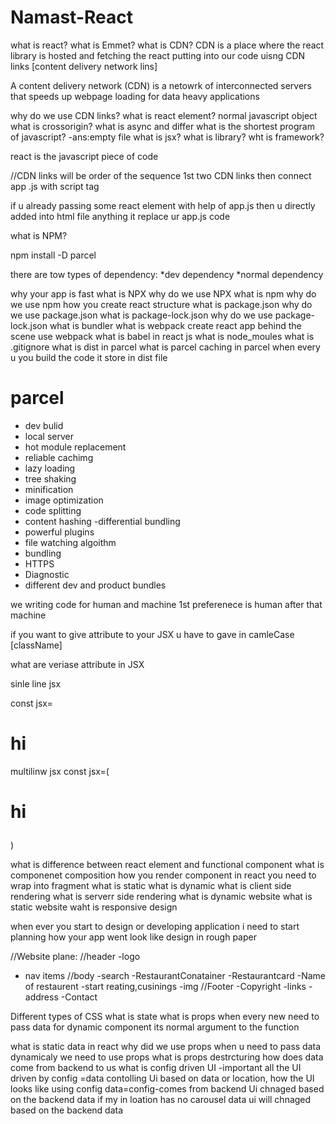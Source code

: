# Namast-React
what is react?
what is Emmet?
what is CDN?
CDN is a place where the react library is hosted and fetching the react putting into our code uisng CDN links [content delivery network lins]

A content delivery network (CDN) is a netowrk of interconnected servers that speeds up webpage loading for data heavy applications

why do we use CDN links?
what is react element?
normal javascript object
what is crossorigin?
what is async and differ
what is the shortest program of javascript? 
-ans:empty file
what is jsx?
what is library?
wht is framework?

react is the javascript piece of code

//CDN links will be order of the sequence
1st two CDN links 
then connect app .js with script tag

if u already passing some react element with help of app.js then u directly added into html file anything it replace ur app.js code

what is NPM?

npm install
 -D parcel

there are tow types of dependency:
*dev dependency
*normal dependency

why your app is fast
what is NPX
why do we use NPX
what is npm
why do we use npm
how you create react structure
what is package.json
why do we use package.json
what is package-lock.json
why do we use package-lock.json
what is bundler
what is webpack
create react app behind the scene use webpack
what is babel in react js
what is node_moules
what is .gitignore
what is dist in parcel
what is parcel caching in parcel
when every u you build the code it store in dist file 

# parcel
- dev bulid
- local server
- hot module replacement 
- reliable cachimg
- lazy loading
- tree shaking
- minification
- image optimization
- code splitting
- content hashing
-differential bundling
- powerful plugins
- file watching algoithm
- bundling
- HTTPS
- Diagnostic
- different dev and product bundles

we writing code for human and machine 1st preferenece is human after that machine

if you want to give attribute to your JSX u have to gave in camleCase [className]

what are veriase attribute in JSX

sinle line jsx

const jsx=<h1>hi</h1>

multilinw jsx
const jsx=(<h1>
hi
</h1>)

what is difference between react element and functional component
what is componenet composition
how you render component in react
<reactcomponent/>  you need to wrap into fragment
what is static
what is dynamic
what is client side rendering
what is serverr side rendering
what is dynamic website
what is static website
waht is responsive design

when ever you start to design or developing application i need to start planning how your app went look like design in rough paper

//Website plane:
//header
 -logo
 - nav items
 //body
  -search
  -RestaurantConatainer
  -Restaurantcard
      -Name of restaurent
      -start reating,cusinings
      -img
//Footer
 -Copyright
 -links
 -address
 -Contact

 Different types of CSS
what is  state
what is props
when every new need to pass data for dynamic component 
its normal argument to the function

what is static data in react
why did we use props
when u need to pass data dynamicaly we need to use props
what is props destrcturing
how does data come from backend to us
what is config driven UI -important
all the UI driven by config =data
contolling Ui based on data or location, how the UI looks like using config
data=config-comes from backend
Ui chnaged based on the backend data if my in loation has no carousel data ui will chnaged based on the backend data